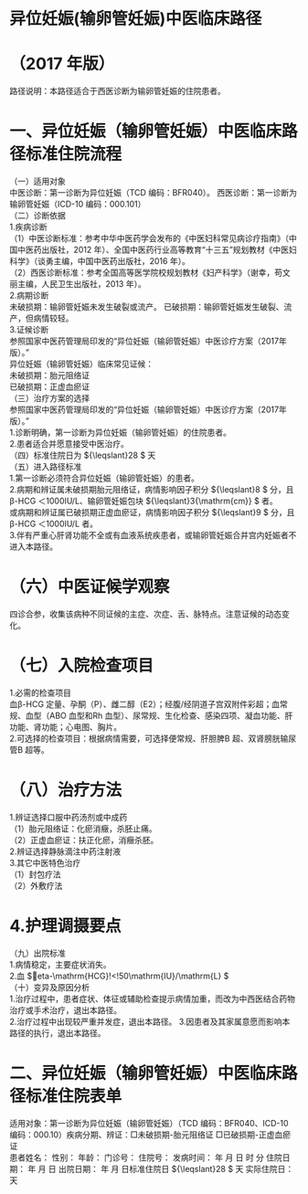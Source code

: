 # 异位妊娠(输卵管妊娠)中医临床路径  
# （2017 年版）  
路径说明：本路径适合于西医诊断为输卵管妊娠的住院患者。  
# 一、异位妊娠（输卵管妊娠）中医临床路径标准住院流程  
（一）适用对象  
中医诊断：第一诊断为异位妊娠（TCD 编码：BFR040）。 西医诊断：第一诊断为输卵管妊娠（ICD-10 编码：000.101）  
（二）诊断依据  
1.疾病诊断  
（1）中医诊断标准：参考中华中医药学会发布的《中医妇科常见病诊疗指南》（中国中医药出版社，2012 年）、全国中医药行业高等教育“十三五”规划教材《中医妇科学》（谈勇主编，中国中医药出版社，2016 年）。  
（2）西医诊断标准：参考全国高等医学院校规划教材《妇产科学》（谢幸，苟文丽主编，人民卫生出版社，2013 年）。  
2.病期诊断  
未破损期：输卵管妊娠未发生破裂或流产。 已破损期：输卵管妊娠发生破裂、流产，但病情较轻。  
3.证候诊断  
参照国家中医药管理局印发的“异位妊娠（输卵管妊娠）中医诊疗方案（2017年版）。”  
异位妊娠（输卵管妊娠）临床常见证候：  
未破损期：胎元阻络证  
已破损期：正虚血瘀证  
（三）治疗方案的选择  
参照国家中医药管理局印发的“异位妊娠（输卵管妊娠）中医诊疗方案（2017年版）。”  
1.诊断明确，第一诊断为异位妊娠（输卵管妊娠）的住院患者。  
2.患者适合并愿意接受中医治疗。  
（四）标准住院日为 ${\leqslant}28 $ 天  
（五）进入路径标准  
1.第一诊断必须符合异位妊娠（输卵管妊娠）的患者。  
2.病期和辨证属未破损期胎元阻络证，病情影响因子积分 ${\leqslant}8 $  分，且β-HCG
 ＜1000IU/L、输卵管妊娠包块 ${\leqslant}3{\mathrm{cm}} $ 者。  
或病期和辨证属已破损期正虚血瘀证，病情影响因子积分 ${\leqslant}9 $  分，且β-HCG
 ＜1000IU/L 者。  
3.伴有严重心肝肾功能不全或有血液系统疾患者，或输卵管妊娠合并宫内妊娠者不进入本路径。  
# （六）中医证候学观察  
四诊合参，收集该病种不同证候的主症、次症、舌、脉特点。注意证候的动态变化。  
# （七）入院检查项目  
1.必需的检查项目  
血β-HCG 定量、孕酮（P）、雌二醇（E2）；经腹/经阴道子宫双附件彩超；血常规、血型（ABO 血型和Rh 血型）、尿常规、生化检查、感染四项、凝血功能、肝功能、肾功能；心电图、胸片。  
2.可选择的检查项目：根据病情需要，可选择便常规、肝胆脾B 超、双肾膀胱输尿管B 超等。  
# （八）治疗方法  
1.辨证选择口服中药汤剂或中成药  
（1）胎元阻络证：化瘀消癥，杀胚止痛。  
（2）正虚血瘀证：扶正化瘀，消癥杀胚。  
2.辨证选择静脉滴注中药注射液  
3.其它中医特色治疗  
（1）封包疗法  
（2）外敷疗法  
# 4.护理调摄要点  
（九）出院标准  
1.病情稳定，主要症状消失。  
2.血 $eta-\mathrm{HCG}\!<\!50\mathrm{IU}/\mathrm{L} $  
（十）变异及原因分析  
1.治疗过程中，患者症状、体征或辅助检查提示病情加重，而改为中西医结合药物治疗或手术治疗，退出本路径。  
2.治疗过程中出现较严重并发症，退出本路径。 3.因患者及其家属意愿而影响本路径的执行，退出本路径。  
# 二、异位妊娠（输卵管妊娠）中医临床路径标准住院表单  
适用对象：第一诊断为异位妊娠（输卵管妊娠）（TCD 编码：BFR040、ICD-10 编码：000.10）疾病分期、辨证：□未破损期-胎元阻络证  □已破损期-正虚血瘀证  
患者姓名：          性别：    年龄：    门诊号：         住院号：            发病时间：   年  月  日  时  分  住院日期：   年  月  日 出院日期：   年  月   日标准住院日 ${\leqslant}28 $ 天                 实际住院日：    天  

